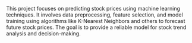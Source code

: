 This project focuses on predicting stock prices using machine learning techniques.
It involves data preprocessing, feature selection, and model training using algorithms like K-Nearest Neighbors and others to forecast future stock prices.
The goal is to provide a reliable model for stock trend analysis and decision-making.
